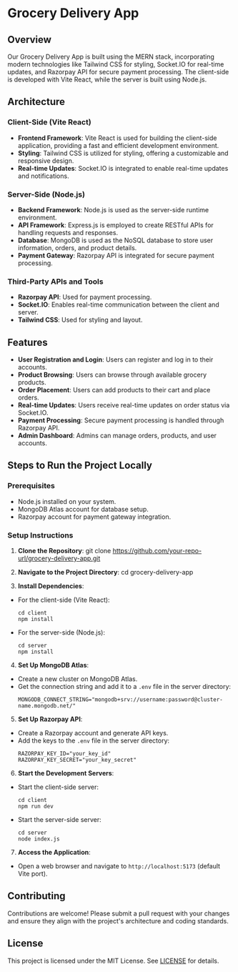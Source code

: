 # Grocery Delivery App

## Overview

Our Grocery Delivery App is built using the MERN stack, incorporating modern technologies like Tailwind CSS for styling, Socket.IO for real-time updates, and Razorpay API for secure payment processing. The client-side is developed with Vite React, while the server is built using Node.js.

## Architecture

### Client-Side (Vite React)

- **Frontend Framework**: Vite React is used for building the client-side application, providing a fast and efficient development environment.
- **Styling**: Tailwind CSS is utilized for styling, offering a customizable and responsive design.
- **Real-time Updates**: Socket.IO is integrated to enable real-time updates and notifications.

### Server-Side (Node.js)

- **Backend Framework**: Node.js is used as the server-side runtime environment.
- **API Framework**: Express.js is employed to create RESTful APIs for handling requests and responses.
- **Database**: MongoDB is used as the NoSQL database to store user information, orders, and product details.
- **Payment Gateway**: Razorpay API is integrated for secure payment processing.

### Third-Party APIs and Tools

- **Razorpay API**: Used for payment processing.
- **Socket.IO**: Enables real-time communication between the client and server.
- **Tailwind CSS**: Used for styling and layout.

## Features

- **User Registration and Login**: Users can register and log in to their accounts.
- **Product Browsing**: Users can browse through available grocery products.
- **Order Placement**: Users can add products to their cart and place orders.
- **Real-time Updates**: Users receive real-time updates on order status via Socket.IO.
- **Payment Processing**: Secure payment processing is handled through Razorpay API.
- **Admin Dashboard**: Admins can manage orders, products, and user accounts.

## Steps to Run the Project Locally

### Prerequisites

- Node.js installed on your system.
- MongoDB Atlas account for database setup.
- Razorpay account for payment gateway integration.

### Setup Instructions

1. **Clone the Repository**:
git clone https://github.com/your-repo-url/grocery-delivery-app.git


2. **Navigate to the Project Directory**:
cd grocery-delivery-app


3. **Install Dependencies**:
- For the client-side (Vite React):
  ```
  cd client
  npm install
  ```
- For the server-side (Node.js):
  ```
  cd server
  npm install
  ```

4. **Set Up MongoDB Atlas**:
- Create a new cluster on MongoDB Atlas.
- Get the connection string and add it to a `.env` file in the server directory:
  ```
  MONGODB_CONNECT_STRING="mongodb+srv://username:password@cluster-name.mongodb.net/"
  ```

5. **Set Up Razorpay API**:
- Create a Razorpay account and generate API keys.
- Add the keys to the `.env` file in the server directory:
  ```
  RAZORPAY_KEY_ID="your_key_id"
  RAZORPAY_KEY_SECRET="your_key_secret"
  ```

6. **Start the Development Servers**:
- Start the client-side server:
  ```
  cd client
  npm run dev
  ```
- Start the server-side server:
  ```
  cd server
  node index.js
  ```

7. **Access the Application**:
- Open a web browser and navigate to `http://localhost:5173` (default Vite port).

## Contributing

Contributions are welcome! Please submit a pull request with your changes and ensure they align with the project's architecture and coding standards.

## License

This project is licensed under the MIT License. See [LICENSE](LICENSE) for details.
